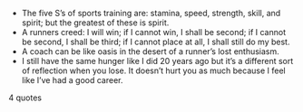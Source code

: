  - The five S’s of sports training are: stamina, speed, strength, skill, and spirit; but the greatest of these is spirit.
 - A runners creed: I will win; if I cannot win, I shall be second; if I cannot be second, I shall be third; if I cannot place at all, I shall still do my best.
 - A coach can be like oasis in the desert of a runner’s lost enthusiasm.
 - I still have the same hunger like I did 20 years ago but it’s a different sort of reflection when you lose. It doesn’t hurt you as much because I feel like I’ve had a good career.

4 quotes